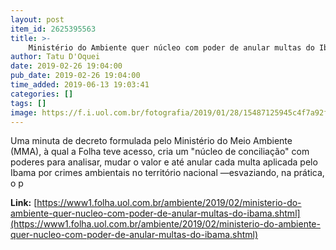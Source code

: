 ```yaml
---
layout: post
item_id: 2625395563
title: >-
    Ministério do Ambiente quer núcleo com poder de anular multas do Ibama
author: Tatu D'Oquei
date: 2019-02-26 19:04:00
pub_date: 2019-02-26 19:04:00
time_added: 2019-06-13 19:03:41
categories: []
tags: []
image: https://f.i.uol.com.br/fotografia/2019/01/28/15487125945c4f7a92f0b77_1548712594_3x2_rt.jpg
---
```


Uma minuta de decreto formulada pelo Ministério do Meio Ambiente (MMA), à qual a Folha teve acesso, cria um "núcleo de conciliação" com poderes para analisar, mudar o valor e até anular cada multa aplicada pelo Ibama por crimes ambientais no território nacional —esvaziando, na prática, o p

**Link:** [https://www1.folha.uol.com.br/ambiente/2019/02/ministerio-do-ambiente-quer-nucleo-com-poder-de-anular-multas-do-ibama.shtml](https://www1.folha.uol.com.br/ambiente/2019/02/ministerio-do-ambiente-quer-nucleo-com-poder-de-anular-multas-do-ibama.shtml)

